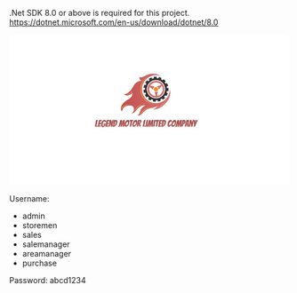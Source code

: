 .Net SDK 8.0 or above is required for this project.
https://dotnet.microsoft.com/en-us/download/dotnet/8.0

![Demo](LegendMotor.WinForm/Resources/logo.jpg)

Username:
-	admin
-	storemen
-	sales
-	salemanager
-	areamanager
-	purchase

Password:
abcd1234

